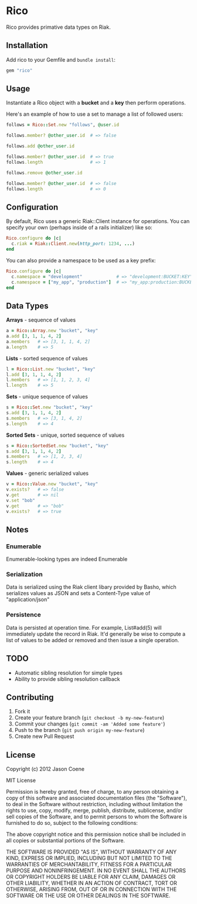 # Rico

Rico provides primative data types on Riak.

## Installation

Add rico to your Gemfile and `bundle install`:

```ruby
gem "rico"
```

## Usage

Instantiate a Rico object with a **bucket** and a **key** then perform operations.

Here's an example of how to use a set to manage a list of followed users:

```ruby
follows = Rico::Set.new "follows", @user.id

follows.member? @other_user.id  # => false

follows.add @other_user.id

follows.member? @other_user.id  # => true
follows.length                  # => 1

follows.remove @other_user.id

follows.member? @other_user.id  # => false
follows.length                  # => 0
```

## Configuration

By default, Rico uses a generic Riak::Client instance for operations. You can specify your own (perhaps inside of a rails initializer) like so:

```ruby
Rico.configure do |c|
  c.riak = Riak::Client.new(http_port: 1234, ...)
end
```

You can also provide a namespace to be used as a key prefix:

```ruby
Rico.configure do |c|
  c.namespace = "development"             # => "development:BUCKET:KEY"
  c.namespace = ["my_app", "production"]  # => "my_app:production:BUCKET:KEY"
end
```

## Data Types

**Arrays** - sequence of values

```ruby
a = Rico::Array.new "bucket", "key"
a.add [3, 1, 1, 4, 2]
a.members   # => [3, 1, 1, 4, 2]
a.length    # => 5
```

**Lists** - sorted sequence of values

```ruby
l = Rico::List.new "bucket", "key"
l.add [3, 1, 1, 4, 2]
l.members   # => [1, 1, 2, 3, 4]
l.length    # => 5
```

**Sets** - unique sequence of values

```ruby
s = Rico::Set.new "bucket", "key"
s.add [3, 1, 1, 4, 2]
s.members   # => [3, 1, 4, 2]
s.length    # => 4
```

**Sorted Sets** - unique, sorted sequence of values

```ruby
s = Rico::SortedSet.new "bucket", "key"
s.add [3, 1, 1, 4, 2]
s.members   # => [1, 2, 3, 4]
s.length    # => 4
```

**Values** - generic serialized values

```ruby
v = Rico::Value.new "bucket", "key"
v.exists?   # => false
v.get       # => nil
v.set "bob"
v.get       # => "bob"
v.exists?   # => true
```

## Notes

### Enumerable

Enumerable-looking types are indeed Enumerable

### Serialization

Data is serialized using the Riak client libary provided by Basho, which serializes values as JSON and sets a Content-Type value of "application/json"

### Persistence

Data is persisted at operation time. For example, List#add(5) will immediately update the record in Riak. It'd generally be wise to compute a list of values to be added or removed and then issue a single operation.

## TODO

- Automatic sibling resolution for simple types
- Ability to provide sibling resolution callback

## Contributing

1. Fork it
2. Create your feature branch (`git checkout -b my-new-feature`)
3. Commit your changes (`git commit -am 'Added some feature'`)
4. Push to the branch (`git push origin my-new-feature`)
5. Create new Pull Request

## License

Copyright (c) 2012 Jason Coene

MIT License

Permission is hereby granted, free of charge, to any person obtaining
a copy of this software and associated documentation files (the
"Software"), to deal in the Software without restriction, including
without limitation the rights to use, copy, modify, merge, publish,
distribute, sublicense, and/or sell copies of the Software, and to
permit persons to whom the Software is furnished to do so, subject to
the following conditions:

The above copyright notice and this permission notice shall be
included in all copies or substantial portions of the Software.

THE SOFTWARE IS PROVIDED "AS IS", WITHOUT WARRANTY OF ANY KIND,
EXPRESS OR IMPLIED, INCLUDING BUT NOT LIMITED TO THE WARRANTIES OF
MERCHANTABILITY, FITNESS FOR A PARTICULAR PURPOSE AND
NONINFRINGEMENT. IN NO EVENT SHALL THE AUTHORS OR COPYRIGHT HOLDERS BE
LIABLE FOR ANY CLAIM, DAMAGES OR OTHER LIABILITY, WHETHER IN AN ACTION
OF CONTRACT, TORT OR OTHERWISE, ARISING FROM, OUT OF OR IN CONNECTION
WITH THE SOFTWARE OR THE USE OR OTHER DEALINGS IN THE SOFTWARE.
